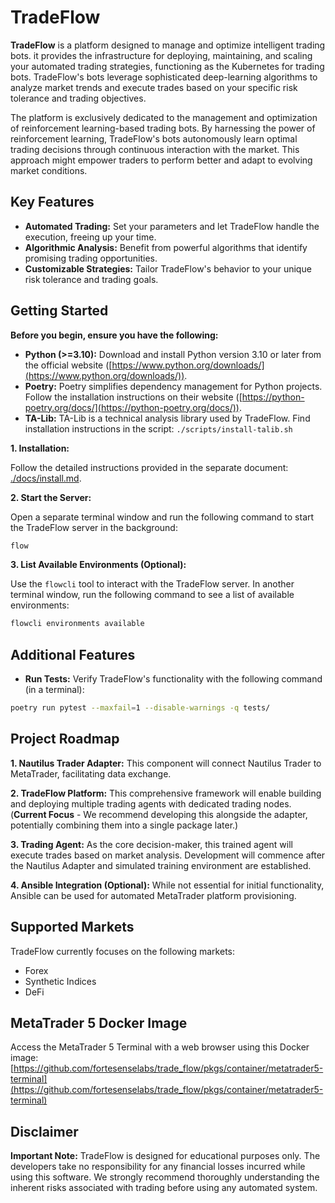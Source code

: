 # TradeFlow

**TradeFlow** is a platform designed to manage and optimize intelligent trading bots. it provides the infrastructure for deploying, maintaining, and scaling your automated trading strategies, functioning as the Kubernetes for trading bots. TradeFlow's bots leverage sophisticated deep-learning algorithms to analyze market trends and execute trades based on your specific risk tolerance and trading objectives. 

The platform is exclusively dedicated to the management and optimization of reinforcement learning-based trading bots. By harnessing the power of reinforcement learning, TradeFlow's bots autonomously learn optimal trading decisions through continuous interaction with the market. This approach might empower traders to perform better and adapt to evolving market conditions.

## Key Features

- **Automated Trading:** Set your parameters and let TradeFlow handle the execution, freeing up your time.
- **Algorithmic Analysis:** Benefit from powerful algorithms that identify promising trading opportunities.
- **Customizable Strategies:** Tailor TradeFlow's behavior to your unique risk tolerance and trading goals.

## Getting Started

**Before you begin, ensure you have the following:**

- **Python (>=3.10):** Download and install Python version 3.10 or later from the official website ([https://www.python.org/downloads/](https://www.python.org/downloads/)).
- **Poetry:** Poetry simplifies dependency management for Python projects. Follow the installation instructions on their website ([https://python-poetry.org/docs/](https://python-poetry.org/docs/)).
- **TA-Lib:** TA-Lib is a technical analysis library used by TradeFlow. Find installation instructions in the script: `./scripts/install-talib.sh`

**1. Installation:**

Follow the detailed instructions provided in the separate document: [./docs/install.md](./docs/install.md).

**2. Start the Server:**

Open a separate terminal window and run the following command to start the TradeFlow server in the background:

```bash
flow
```

**3. List Available Environments (Optional):**

Use the `flowcli` tool to interact with the TradeFlow server. In another terminal window, run the following command to see a list of available environments:

```bash
flowcli environments available
```

## Additional Features

- **Run Tests:** Verify TradeFlow's functionality with the following command (in a terminal):

```bash
poetry run pytest --maxfail=1 --disable-warnings -q tests/
```

## Project Roadmap

**1. Nautilus Trader Adapter:** This component will connect Nautilus Trader to MetaTrader, facilitating data exchange.

**2. TradeFlow Platform:** This comprehensive framework will enable building and deploying multiple trading agents with dedicated trading nodes. (**Current Focus** - We recommend developing this alongside the adapter, potentially combining them into a single package later.)

**3. Trading Agent:** As the core decision-maker, this trained agent will execute trades based on market analysis. Development will commence after the Nautilus Adapter and simulated training environment are established.

**4. Ansible Integration (Optional):** While not essential for initial functionality, Ansible can be used for automated MetaTrader platform provisioning.

## Supported Markets

TradeFlow currently focuses on the following markets:

- Forex
- Synthetic Indices
- DeFi

## MetaTrader 5 Docker Image

Access the MetaTrader 5 Terminal with a web browser using this Docker image: [https://github.com/fortesenselabs/trade_flow/pkgs/container/metatrader5-terminal](https://github.com/fortesenselabs/trade_flow/pkgs/container/metatrader5-terminal)

## Disclaimer

**Important Note:** TradeFlow is designed for educational purposes only. The developers take no responsibility for any financial losses incurred while using this software. We strongly recommend thoroughly understanding the inherent risks associated with trading before using any automated system.
